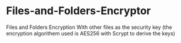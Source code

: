 # Files-and-Folders-Encryptor
Files and Folders Encryption With other files as the security key (the encryption algorithem used is AES256 with Scrypt  to derive the keys)
